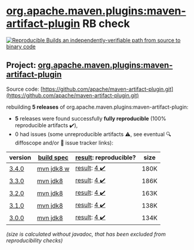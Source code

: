 [org.apache.maven.plugins:maven-artifact-plugin](https://central.sonatype.com/artifact/org.apache.maven.plugins/maven-artifact-plugin/3.4.0/versions) RB check
=======

[![Reproducible Builds](https://reproducible-builds.org/images/logos/rb.svg) an independently-verifiable path from source to binary code](https://reproducible-builds.org/)

## Project: [org.apache.maven.plugins:maven-artifact-plugin](https://central.sonatype.com/artifact/org.apache.maven.plugins/maven-artifact-plugin/3.4.0/versions)

Source code: [https://github.com/apache/maven-artifact-plugin.git](https://github.com/apache/maven-artifact-plugin.git)

rebuilding **5 releases** of org.apache.maven.plugins:maven-artifact-plugin:
- **5** releases were found successfully **fully reproducible** (100% reproducible artifacts :heavy_check_mark:),
- 0 had issues (some unreproducible artifacts :warning:, see eventual :mag: diffoscope and/or :memo: issue tracker links):

| version | [build spec](/BUILDSPEC.md) | [result](https://reproducible-builds.org/docs/jvm/): reproducible? | size |
| -- | --------- | ------ | -- |
| [3.4.0](https://central.sonatype.com/artifact/org.apache.maven.plugins/maven-artifact-plugin/3.4.0/pom) | [mvn jdk8 w](maven-artifact-plugin-3.4.0.buildspec) | [result](maven-artifact-plugin-3.4.0.buildinfo): [4 :heavy_check_mark: ](maven-artifact-plugin-3.4.0.buildcompare) | 180K |
| [3.3.0](https://central.sonatype.com/artifact/org.apache.maven.plugins/maven-artifact-plugin/3.3.0/pom) | [mvn jdk8](maven-artifact-plugin-3.3.0.buildspec) | [result](maven-artifact-plugin-3.3.0.buildinfo): [4 :heavy_check_mark: ](maven-artifact-plugin-3.3.0.buildcompare) | 186K |
| [3.2.0](https://central.sonatype.com/artifact/org.apache.maven.plugins/maven-artifact-plugin/3.2.0/pom) | [mvn jdk8](maven-artifact-plugin-3.2.0.buildspec) | [result](maven-artifact-plugin-3.2.0.buildinfo): [4 :heavy_check_mark: ](maven-artifact-plugin-3.2.0.buildcompare) | 163K |
| [3.1.0](https://central.sonatype.com/artifact/org.apache.maven.plugins/maven-artifact-plugin/3.1.0/pom) | [mvn jdk8](maven-artifact-plugin-3.1.0.buildspec) | [result](maven-artifact-plugin-3.1.0.buildinfo): [4 :heavy_check_mark: ](maven-artifact-plugin-3.1.0.buildcompare) | 138K |
| [3.0.0](https://central.sonatype.com/artifact/org.apache.maven.plugins/maven-artifact-plugin/3.0.0/pom) | [mvn jdk8](maven-artifact-plugin-3.0.0.buildspec) | [result](maven-artifact-plugin-3.0.0.buildinfo): [4 :heavy_check_mark: ](maven-artifact-plugin-3.0.0.buildcompare) | 134K |

<i>(size is calculated without javadoc, that has been excluded from reproducibility checks)</i>
